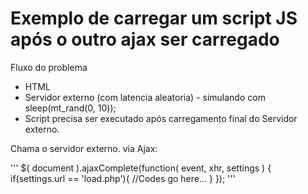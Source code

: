 # Exemplo de carregar um script JS após o outro ajax ser carregado 

Fluxo do problema  
* HTML  
* Servidor externo (com latencia aleatoria) - simulando com sleep(mt_rand(0, 10));  
* Script precisa ser executado após carregamento final do Servidor externo.  


Chama o servidor externo. via Ajax:
<script type="text/javascript" src="my_script.js"></script>


<script type="text/javascript" src="my_script_after.js"></script>
'''
$( document ).ajaxComplete(function( event, xhr, settings ) {
	if(settings.url == 'load.php'){
		//Codes go here...
	}
});
'''

